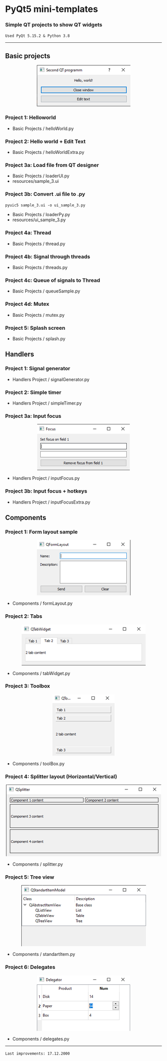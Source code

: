# PyQt5 mini-templates

### Simple QT projects to show QT widgets

`Used PyQt 5.15.2 & Python 3.8` 

---
## Basic projects

<p align="center">
  <img  src="./imagesForGit/img_1.png">
</p>

### Project 1: Helloworld

- Basic Projects / helloWorld.py

### Project 2: Hello world + Edit Text

- Basic Projects / helloWorldExtra.py

### Project 3a: Load file from QT designer

- Basic Projects / loaderUI.py
- resources/sample_3.ui

### Project 3b: Convert .ui file to .py

`pyuic5 sample_3.ui -o ui_sample_3.py`

- Basic Projects / loaderPy.py
- resources/ui_sample_3.py

### Project 4a: Thread

- Basic Projects / thread.py

### Project 4b: Signal through threads

- Basic Projects / threads.py

### Project 4с: Queue of signals to Thread

- Basic Projects / queueSample.py

### Project 4d: Mutex

- Basic Projects / mutex.py

### Project 5: Splash screen

- Basic Projects / splash.py

## Handlers 

### Project 1: Signal generator

- Handlers Project / signalGenerator.py

### Project 2: Simple timer

- Handlers Project / simpleTimer.py

### Project 3a: Input focus

<p align="center">
  <img  src="./imagesForGit/inputFocusExtra.png">
</p>

- Handlers Project / inputFocus.py

### Project 3b: Input focus + hotkeys

- Handlers Project / inputFocusExtra.py

## Components

### Project 1: Form layout sample

<p align="center">
  <img  src="./imagesForGit/qFormLayout.png">
</p>

- Components / formLayout.py

### Project 2: Tabs

<p align="center">
  <img  src="./imagesForGit/tabWidget.png">
</p>

- Components / tabWidget.py

### Project 3: Toolbox

<p align="center">
  <img  src="./imagesForGit/qToolBox.png">
</p>

- Components / toolBox.py

### Project 4: Splitter layout (Horizontal/Vertical)

<p align="center">
  <img  src="./imagesForGit/splitters.png">
</p>

- Components / splitter.py

### Project 5: Tree view

<p align="center">
  <img  src="./imagesForGit/treeView.png">
</p>

- Components / standartItem.py

### Project 6: Delegates

<p align="center">
  <img  src="./imagesForGit/delegates.png">
</p>

- Components / delegates.py

---
`Last improvements: 17.12.2000` 